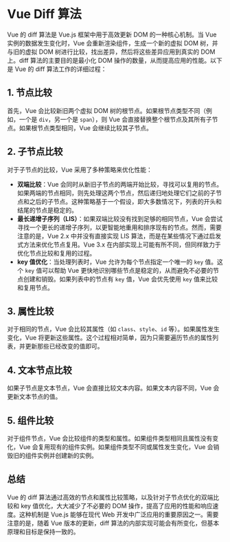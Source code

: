 # Vue Diff 算法

Vue 的 diff 算法是 Vue.js 框架中用于高效更新 DOM 的一种核心机制。当 Vue 实例的数据发生变化时，Vue 会重新渲染组件，生成一个新的虚拟 DOM 树，并与旧的虚拟 DOM 树进行比较，找出差异，然后将这些差异应用到真实的 DOM 上。diff 算法的主要目的是最小化 DOM 操作的数量，从而提高应用的性能。以下是 Vue 的 diff 算法工作的详细过程：

## 1. 节点比较

首先，Vue 会比较新旧两个虚拟 DOM 树的根节点。如果根节点类型不同（例如，一个是 `div`，另一个是 `span`），则 Vue 会直接替换整个根节点及其所有子节点。如果根节点类型相同，Vue 会继续比较其子节点。

## 2. 子节点比较

对于子节点的比较，Vue 采用了多种策略来优化性能：

- **双端比较**：Vue 会同时从新旧子节点的两端开始比较，寻找可以复用的节点。如果两端的节点相同，则先处理这两个节点，然后递归地处理它们之前的子节点和之后的子节点。这种策略基于一个假设，即大多数情况下，列表的开头和结尾的节点是稳定的。
- **最长递增子序列（LIS）**：如果双端比较没有找到足够的相同节点，Vue 会尝试寻找一个更长的递增子序列，以更智能地重用和排序现有的节点。然而，需要注意的是，Vue 2.x 中并没有直接实现 LIS 算法，而是在某些情况下通过启发式方法来优化节点复用。Vue 3.x 在内部实现上可能有所不同，但同样致力于优化节点比较和复用的过程。
- **key 值优化**：当处理列表时，Vue 允许为每个节点指定一个唯一的 `key` 值。这个 `key` 值可以帮助 Vue 更快地识别哪些节点是稳定的，从而避免不必要的节点创建和销毁。如果列表中的节点有 `key` 值，Vue 会优先使用 `key` 值来比较和复用节点。

## 3. 属性比较

对于相同的节点，Vue 会比较其属性（如 `class`、`style`、`id` 等）。如果属性发生变化，Vue 将更新这些属性。这个过程相对简单，因为只需要遍历节点的属性列表，并更新那些已经改变的值即可。

## 4. 文本节点比较

如果子节点是文本节点，Vue 会直接比较文本内容。如果文本内容不同，Vue 会更新文本节点的值。

## 5. 组件比较

对于组件节点，Vue 会比较组件的类型和属性。如果组件类型相同且属性没有变化，Vue 会复用现有的组件实例。如果组件类型不同或属性发生变化，Vue 会销毁旧的组件实例并创建新的实例。

## 总结

Vue 的 diff 算法通过高效的节点和属性比较策略，以及针对子节点优化的双端比较和 key 值优化，大大减少了不必要的 DOM 操作，提高了应用的性能和响应速度。这种机制是 Vue.js 能够在现代 Web 开发中广泛应用的重要原因之一。需要注意的是，随着 Vue 版本的更新，diff 算法的内部实现可能会有所变化，但基本原理和目标是保持一致的。
